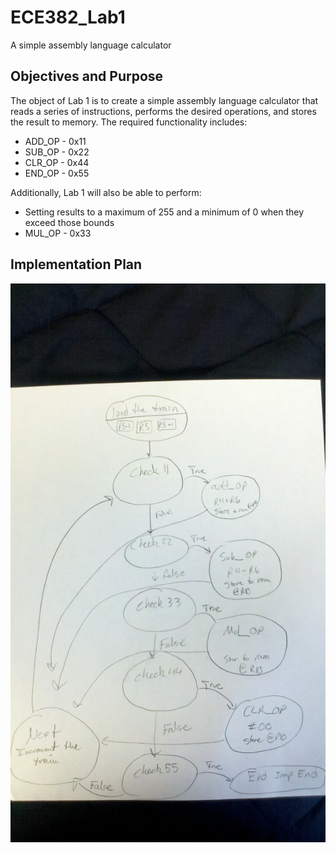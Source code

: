 ECE382_Lab1 
=============
A simple assembly language calculator

## Objectives and Purpose
The object of Lab 1 is to create a simple assembly language calculator that reads a series of instructions,
performs the desired operations, and stores the result to memory. The required functionality includes:
  * ADD_OP - 0x11
  * SUB_OP - 0x22
  * CLR_OP - 0x44
  * END_OP - 0x55
  
Additionally, Lab 1 will also be able to perform:
  * Setting results to a maximum of 255 and a minimum of 0 when they exceed those bounds
  * MUL_OP - 0x33 
  
## Implementation Plan
![alt text](flow_chart.jpg)
